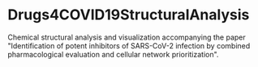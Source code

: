 # Drugs4COVID19StructuralAnalysis
 
Chemical structural analysis and visualization accompanying the paper "Identification of potent inhibitors of SARS-CoV-2 infection by combined pharmacological evaluation and cellular network prioritization".